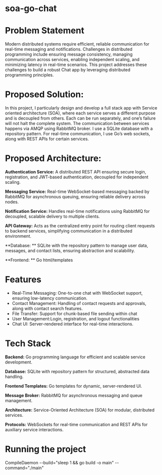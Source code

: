 # soa-go-chat

# Problem Statement
Modern distributed systems require efficient, reliable communication for real-time messaging and notifications. Challenges in distributed programming include ensuring message consistency, managing communication across services, enabling independent scaling, and minimizing latency in real-time scenarios. This project addresses these challenges to build a robust Chat app by leveraging distributed programming principles. 

# Proposed Solution:
In this project, I particularly design and develop a full stack app with Service oriented architecture (SOA), where each service serves a different purpose and is decoupled from others. Each can be run separately, and one’s failure will not halt the complete system. The communication between services happens via AMQP using RabbitMQ broker. I use a SQLite database with a repository pattern. For real-time communication, I use Go’s web sockets, along with REST APIs for certain services.

# Proposed Architecture: 

**Authentication Service:** 
A distributed REST API ensuring secure login, registration, and JWT-based authentication, decoupled for independent scaling.

**Messaging Service:** 
Real-time WebSocket-based messaging backed by RabbitMQ for asynchronous queuing, ensuring reliable delivery across nodes.

**Notification Service:** 
Handles real-time notifications using RabbitMQ for decoupled, scalable delivery to multiple clients.

**API Gateway:** 
Acts as the centralized entry point for routing client requests to backend services, simplifying communication in a distributed environment.

**Database: **
SQLite with the repository pattern to manage user data, messages, and contact lists, ensuring abstraction and scalability.

**Frontend: **
Go html/templates

# Features
- Real-Time Messaging: One-to-one chat with WebSocket support, ensuring low-latency communication.
- Contact Management: Handling of contact requests and approvals, along with contact search features.
- File Transfer: Support for chunk-based file sending within chat
- User Management:Login, registration, and logout functionalities
- Chat UI: Server-rendered interface for real-time interactions.

# Tech Stack
**Backend:** Go programming language for efficient and scalable service development.

**Database:** SQLite with repository pattern for structured, abstracted data handling.

**Frontend Templates:** Go templates for dynamic, server-rendered UI.

**Message Broker:** RabbitMQ for asynchronous messaging and queue management.

**Architecture:** Service-Oriented Architecture (SOA) for modular, distributed services.

**Protocols:** WebSockets for real-time communication and REST APIs for auxiliary service interactions.

# Running the project
CompileDaemon --build="sleep 1 && go build -o main" --command="./main"